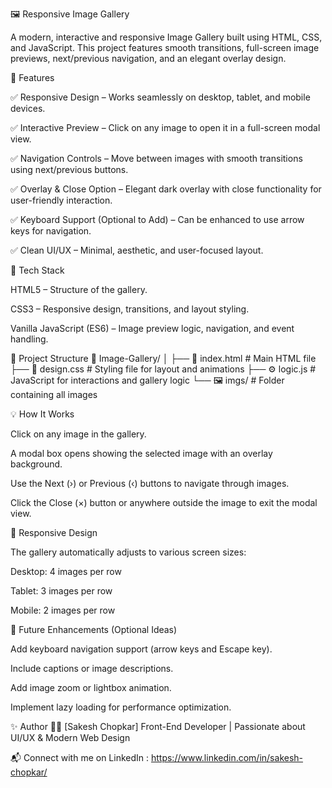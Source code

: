 
🖼️ Responsive Image Gallery

A modern, interactive and responsive Image Gallery built using HTML, CSS, and JavaScript.
This project features smooth transitions, full-screen image previews, next/previous navigation, and an elegant overlay design.

🚀 Features

✅ Responsive Design – Works seamlessly on desktop, tablet, and mobile devices.

✅ Interactive Preview – Click on any image to open it in a full-screen modal view.

✅ Navigation Controls – Move between images with smooth transitions using next/previous buttons.

✅ Overlay & Close Option – Elegant dark overlay with close functionality for user-friendly interaction.

✅ Keyboard Support (Optional to Add) – Can be enhanced to use arrow keys for navigation.

✅ Clean UI/UX – Minimal, aesthetic, and user-focused layout.



🧠 Tech Stack

HTML5 – Structure of the gallery.

CSS3 – Responsive design, transitions, and layout styling.

Vanilla JavaScript (ES6) – Image preview logic, navigation, and event handling.

📂 Project Structure
📁 Image-Gallery/
│
├── 📄 index.html         # Main HTML file
├── 🎨 design.css         # Styling file for layout and animations
├── ⚙️ logic.js           # JavaScript for interactions and gallery logic
└── 🖼️ imgs/              # Folder containing all images

💡 How It Works

Click on any image in the gallery.

A modal box opens showing the selected image with an overlay background.

Use the Next (›) or Previous (‹) buttons to navigate through images.

Click the Close (×) button or anywhere outside the image to exit the modal view.


📱 Responsive Design

The gallery automatically adjusts to various screen sizes:

Desktop: 4 images per row

Tablet: 3 images per row

Mobile: 2 images per row

🧩 Future Enhancements (Optional Ideas)

Add keyboard navigation support (arrow keys and Escape key).

Include captions or image descriptions.

Add image zoom or lightbox animation.

Implement lazy loading for performance optimization.

✨ Author
👨‍💻 [Sakesh Chopkar]
Front-End Developer | Passionate about UI/UX & Modern Web Design

📬 Connect with me on LinkedIn : https://www.linkedin.com/in/sakesh-chopkar/
